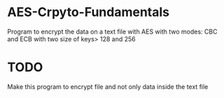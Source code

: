 # AES-Crpyto-Fundamentals
Program to encrypt the data on a text file with AES with two modes: CBC and ECB with two size of keys> 128 and 256

# TODO
Make this program to encrypt file and not only data inside the text file
